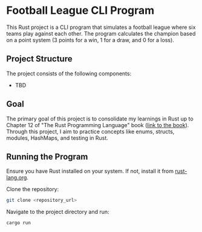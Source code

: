 # Football League CLI Program

This Rust project is a CLI program that simulates a football league where six teams play against each other. The program calculates the champion based on a point system (3 points for a win, 1 for a draw, and 0 for a loss).

## Project Structure

The project consists of the following components:

- TBD

## Goal

The primary goal of this project is to consolidate my learnings in Rust up to Chapter 12 of "The Rust Programming Language" book ([link to the book](https://rust-book.cs.brown.edu/)). Through this project, I aim to practice concepts like enums, structs, modules, HashMaps, and testing in Rust.

## Running the Program

Ensure you have Rust installed on your system. If not, install it from [rust-lang.org](https://www.rust-lang.org/).

Clone the repository:

```bash
git clone <repository_url>
```

Navigate to the project directory and run:

```bash
cargo run